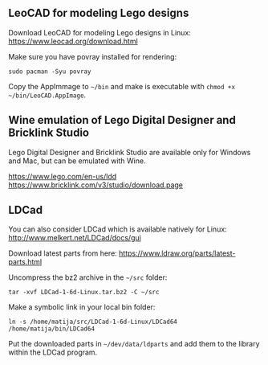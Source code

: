 ## LeoCAD for modeling Lego designs

Download LeoCAD for modeling Lego designs in Linux:
<https://www.leocad.org/download.html>

Make sure you have povray installed for rendering:
```
sudo pacman -Syu povray
```

Copy the AppImmage to `~/bin` and make is executable with `chmod +x ~/bin/LeoCAD.AppImage`.

## Wine emulation of Lego Digital Designer and Bricklink Studio

Lego Digital Designer and Bricklink Studio are available only for Windows and Mac, but can be emulated with Wine.

<https://www.lego.com/en-us/ldd>
<https://www.bricklink.com/v3/studio/download.page>

## LDCad

You can also consider LDCad which is available natively for Linux:
<http://www.melkert.net/LDCad/docs/gui>

Download latest parts from here:
<https://www.ldraw.org/parts/latest-parts.html>

Uncompress the bz2 archive in the `~/src` folder:
```
tar -xvf LDCad-1-6d-Linux.tar.bz2 -C ~/src
```

Make a symbolic link in your local bin folder:
```
ln -s /home/matija/src/LDCad-1-6d-Linux/LDCad64 /home/matija/bin/LDCad64
```

Put the downloaded parts in `~/dev/data/ldparts` and add them to the library within the LDCad program.


